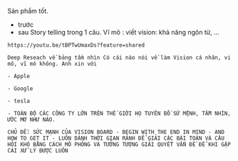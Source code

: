 Sản phẩm tốt. 
- trước 
- sau 
Story telling trong 1 câu. 
Vĩ mô : viết vision: khả năng ngôn từ, ... 



```
https://youtu.be/tBPTwUmaxDs?feature=shared

Deep Reseach về bảng tầm nhìn Có cái nào nói về làm Vision cá nhân, vi mô, vĩ mô không. Anh xin với

- Apple

- Google

- tesla

- TOÀN BỘ CÁC CÔNG TY LỚN TRÊN THẾ GIỚI HỌ TUYÊN BỐ SỨ MỆNH, TẦM NHÌN, ƯỚC MƠ NHƯ NÀO.

CHỦ ĐỀ: SỨC MẠNH CỦA VISION BOARD - BEGIN WITH THE END IN MIND - AND HOW TO GET IT - LUÔN DÀNH THỜI GIAN RẢNH ĐỂ GIẢI CÁC BÀI TOÁN VÀ CÂU HỎI KHÓ BẰNG CÁCH MÔ PHỎNG VÀ TƯỞNG TƯỢNG GIẢI QUYẾT VẤN ĐỀ ĐỂ KHI GẶP CÁI XỬ LÝ ĐƯỢC LUÔN
```
